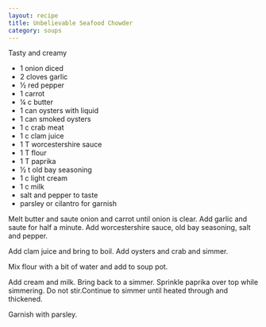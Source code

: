 ```yaml
---
layout: recipe
title: Unbelievable Seafood Chowder
category: soups
---
```

Tasty and creamy

- 1 onion diced
- 2 cloves garlic
- ½ red pepper
- 1 carrot
- ¼ c butter
- 1 can oysters with liquid
- 1 can smoked oysters
- 1 c crab meat
- 1 c clam juice 
- 1 T worcestershire sauce
- 1 T flour
- 1 T paprika
- ½ t old bay seasoning
- 1 c light cream
- 1 c milk
- salt and pepper to taste
- parsley or cilantro for garnish

Melt butter and saute onion and carrot until onion is clear. Add garlic and saute for half a minute. Add worcestershire sauce, old bay seasoning, salt and pepper. 

Add clam juice and bring to boil. Add oysters and crab and simmer.

Mix flour with a bit of water and add to soup pot.

Add cream and milk. Bring back to a simmer. Sprinkle paprika over top while simmering. Do not stir.Continue to simmer until heated through and thickened.

Garnish with parsley.
